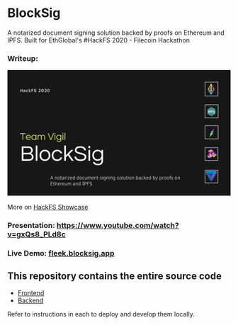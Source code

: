 # BlockSig

A notarized document signing solution backed by proofs on Ethereum and IPFS. Built for EthGlobal's #HackFS 2020 - Filecoin Hackathon

### Writeup:
[![Preview](/static/blocksig-cover.jpg)](https://drive.google.com/file/d/1m9A0SNjsPfTFo2YjBbwOHMIdLrsQuxq1/view?usp=sharing)

More on [HackFS Showcase](https://hack.ethglobal.co/showcase/blocksig-recT3kpIaPtPKNek2)

### Presentation: https://www.youtube.com/watch?v=gxQs8_PLd8c

### Live Demo: [fleek.blocksig.app](https://fleek.blocksig.app)

## This repository contains the entire source code

* [Frontend](./frontend)
* [Backend](./backend)

Refer to instructions in each to deploy and develop them locally.
